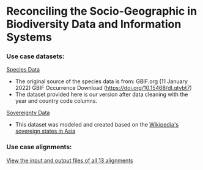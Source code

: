 # Reconciling the Socio-Geographic in Biodiversity Data and Information Systems

### Use case datasets: 
[Species Data](https://github.com/yiyunyc2/Socio-geographic-biodiversity/blob/main/Data/Species-Platalea-minor-cleaned.csv)
- The original source of the species data is from: GBIF.org (11 January 2022) GBIF Occurrence Download (https://doi.org/10.15468/dl.qtvbt7)
- The dataset provided here is our version after data cleaning with the year and country code columns. 

[Sovereignty Data](https://github.com/yiyunyc2/Socio-geographic-biodiversity/blob/main/Data/East-Asia-Sovereignty-1880-2022.csv)
- This dataset was modeled and created based on the [Wikipedia's sovereign states in Asia](https://en.wikipedia.org/wiki/List_of_predecessors_of_sovereign_states_in_Asia)

### Use case alignments: 
[View the input and output files of all 13 alignments](https://github.com/yiyunyc2/Socio-geographic-biodiversity/tree/main/Alignments)
